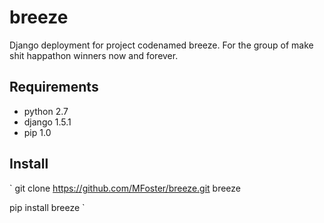 breeze
======

Django deployment for project codenamed breeze.  For the group of make shit happathon winners now and forever.

## Requirements

* python 2.7
* django 1.5.1
* pip 1.0


## Install

`
git clone https://github.com/MFoster/breeze.git breeze

pip install breeze
`



